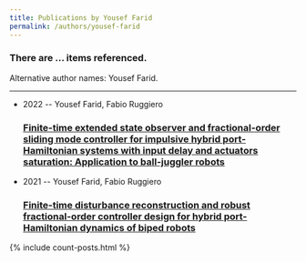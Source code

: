 ```yaml
---
title: Publications by Yousef Farid
permalink: /authors/yousef-farid
---
```


<h3 id="number-posts">There are ... items referenced.</h3>
<p id='info-authors'>Alternative author names: Yousef Farid.</p>
<hr />
<ul class="post-list">
<li><span class='post-meta'>2022 -- Yousef Farid, Fabio Ruggiero</span><h3><a class='post-link' href="{{ site.baseurl }}/finite-time-extended-state-observer-and-fractional-order-sliding-mode-controller-for-impulsive-hybrid-port-hamiltonian-systems-with-input-delay-and-actuators-saturation-application-to-ball-juggler-robots">Finite-time extended state observer and fractional-order sliding mode controller for impulsive hybrid port-Hamiltonian systems with input delay and actuators saturation: Application to ball-juggler robots</a></h3></li>
<li><span class='post-meta'>2021 -- Yousef Farid, Fabio Ruggiero</span><h3><a class='post-link' href="{{ site.baseurl }}/finite-time-disturbance-reconstruction-and-robust-fractional-order-controller-design-for-hybrid-port-hamiltonian-dynamics-of-biped-robots">Finite-time disturbance reconstruction and robust fractional-order controller design for hybrid port-Hamiltonian dynamics of biped robots</a></h3></li>

</ul>
{% include count-posts.html %}
